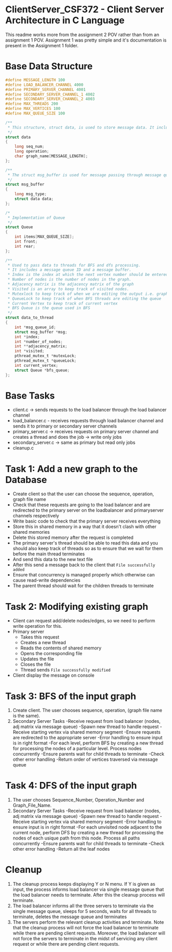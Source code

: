 # ClientServer_CSF372 - Client Server Architecture in C Language

This readme works more from the assignment 2 POV rather than from an assignment 1 POV. Assignment 1 was pretty simple and it's documentation is present in the Assignment 1 folder.

# Base Data Structure

```c
#define MESSAGE_LENGTH 100
#define LOAD_BALANCER_CHANNEL 4000
#define PRIMARY_SERVER_CHANNEL 4001
#define SECONDARY_SERVER_CHANNEL_1 4002
#define SECONDARY_SERVER_CHANNEL_2 4003
#define MAX_THREADS 200
#define MAX_VERTICES 100
#define MAX_QUEUE_SIZE 100

/**
 * This structure, struct data, is used to store message data. It includes sequence numbers, operation codes, a graph name, and arrays for storing BFS sequence and its length.
 */
struct data
{
    long seq_num;
    long operation;
    char graph_name[MESSAGE_LENGTH];
};

/**
 * The struct msg_buffer is used for message passing through message queues. It contains a message type and the struct data structure to carry the message data.
 */
struct msg_buffer
{
    long msg_type;
    struct data data;
};

/*
 * Implementation of Queue
 */
struct Queue
{
    int items[MAX_QUEUE_SIZE];
    int front;
    int rear;
};

/**
 * Used to pass data to threads for BFS and dfs processing.
 * It includes a message queue ID and a message buffer.
 * Index is the index at which the next vertex number should be entered into graph_name[]
 * Number of nodes is the number of nodes in the graph.
 * Adjacency matrix is the adjacency matrix of the graph
 * Visited is an array to keep track of visited nodes.
 * Mutexlock to keep track of when we are editing the output i.e. graph_name[]
 * QueueLock to keep track of when BFS threads are editing the queue
 * Current Vertex to keep track of current vertex
 * BFS Queue is the queue used in BFS
 */
struct data_to_thread
{
    int *msg_queue_id;
    struct msg_buffer *msg;
    int *index;
    int *number_of_nodes;
    int **adjacency_matrix;
    int *visited;
    pthread_mutex_t *mutexLock;
    pthread_mutex_t *queueLock;
    int current_vertex;
    struct Queue *bfs_queue;
};
```

# Base Tasks

-   client.c -> sends requests to the load balancer through the load balancer channel
-   load_balancer.c - receives requests through load balancer channel and sends it to primary or secondary server channels
-   primary_server.c -> receives requests on primary server channel and creates a thread and does the job -> write only jobs
-   secondary_server.c -> same as primary but read only jobs
-   cleanup.c

# Task 1: Add a new graph to the Database

-   Create client so that the user can choose the sequence, operation, graph file name
-   Check that these requests are going to the load balancer and are redirected to the primary server on the loadbalancer and primaryserver channels respectively
-   Write basic code to check that the primary server receives everything
-   Store this in shared memory in a way that it doesn't clash with other shared memories
-   Delete this stored memory after the request is completed
-   The primary server's thread should be able to read this data and you should also keep track of threads so as to ensure that we wait for them before the main thread terminates
-   And send this data to the new text file
-   After this send a message back to the client that `File successfully added`
-   Ensure that concurrency is managed properly which otherwise can cause read-write dependencies
-   The parent thread should wait for the children threads to terminate

# Task 2: Modifying existing graph

-   Client can request add/delete nodes/edges, so we need to perform write operation for this.
-   Primary server
    -   Takes this request
    -   Creates a new thread
    -   Reads the contents of shared memory
    -   Opens the corresponding file
    -   Updates the file
    -   Closes the file
    -   Thread sends `File successfully modified`
-   Client display the message on console

# Task 3: BFS of the input graph

1. Create client. The user chooses sequence, operation, (graph file name is the same).
2. Secondary Server Tasks
   -Receive request from load balancer (nodes, adj matrix via message queue)
   -Spawn new thread to handle request
   -Receive starting vertex via shared memory segment
   -Ensure requests are redirected to the appropriate server
   -Error handling to ensure input is in right format
   -For each level, perform BFS by creating a new thread for processing the nodes of a particular level. Process nodes concurrently
   -Ensure parents wait for child threads to terminate
   -Check other error handling
   -Return order of vertices traversed via message queue

# Task 4: DFS of the input graph

1. The user chooses Sequence_Number, Operation_Number and Graph_File_Name.
2. Secondary Server Tasks
   -Receive request from load balancer (nodes, adj matrix via message queue)
   -Spawn new thread to handle request
   -Receive starting vertex via shared memory segment
   -Error handling to ensure input is in right format
   -For each unvisited node adjacent to the current node, perform DFS by creating a new thread for processing the nodes of each usique path from this node. Process all paths concurrently
   -Ensure parents wait for child threads to terminate
   -Check other error handling
   -Return all the leaf nodes

# Cleanup

1. The cleanup process keeps displaying Y or N menu. If Y is given as input, the process informs load balancer via single message queue that the load balancer needs to terminate. After this the cleanup process will terminate.
2. The load balancer informs all the three servers to terminate via the single message queue, sleeps for 5 seconds, waits for all threads to terminate, deletes the message queue and terminates
3. The servers perform the relevant cleanup activities and terminate.
   Note that the cleanup process will not force the load balancer to terminate while there are pending client requests. Moreover, the load balancer will not force the servers to terminate in the midst of servicing any client request or while there are pending client requests.
